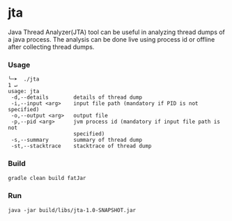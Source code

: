 # jta
Java Thread Analyzer(JTA) tool can be useful in analyzing thread dumps of a java process. The analysis can be done live using process id or offline after collecting thread dumps. 

### Usage

```
╰─➤  ./jta                                                                                                                                                                                                                                                             1 ↵
usage: jta
 -d,--details        details of thread dump
 -i,--input <arg>    input file path (mandatory if PID is not specified)
 -o,--output <arg>   output file
 -p,--pid <arg>      jvm process id (mandatory if input file path is not
                     specified)
 -s,--summary        summary of thread dump
 -st,--stacktrace    stacktrace of thread dump
 ```

### Build

```bash
gradle clean build fatJar
```

### Run

```
java -jar build/libs/jta-1.0-SNAPSHOT.jar
```

